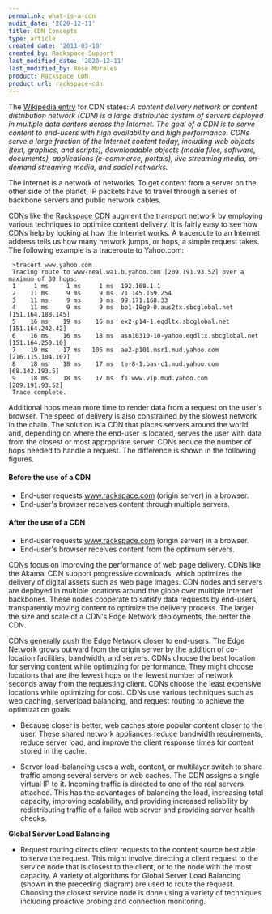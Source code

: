 ```yaml
---
permalink: what-is-a-cdn
audit_date: '2020-12-11'
title: CDN Concepts
type: article
created_date: '2011-03-10'
created_by: Rackspace Support
last_modified_date: '2020-12-11'
last_modified_by: Rose Morales
product: Rackspace CDN
product_url: rackspace-cdn
---
```


The [Wikipedia entry](https://en.wikipedia.org/wiki/Content_delivery_network)
for CDN states: *A content delivery network or content distribution network
(CDN) is a large distributed system of servers deployed in multiple data centers
across the Internet. The goal of a CDN is to serve content to end-users with
high availability and high performance. CDNs serve a large fraction of the
Internet content today, including web objects (text, graphics, and scripts),
downloadable objects (media files, software, documents), applications
(e-commerce, portals), live streaming media, on-demand streaming media, and
social networks.*

The Internet is a network of networks. To get content from a server on the other
side of the planet, IP packets have to travel through a series of backbone
servers and public network cables.

CDNs like the [Rackspace CDN](https://www.rackspace.com/cloud/cdn-content-delivery-network) augment the
transport network by employing various techniques to optimize content delivery.
It is fairly easy to see how CDNs help by looking at how the Internet works. A
traceroute to an Internet address tells us how many network jumps, or hops, a simple
request takes. The following example is a traceroute to Yahoo.com:

     >tracert www.yahoo.com
     Tracing route to www-real.wa1.b.yahoo.com [209.191.93.52] over a maximum of 30 hops:
     1     1 ms     1 ms     1 ms  192.168.1.1
     2    11 ms     9 ms     9 ms  71.145.159.254
     3    11 ms     9 ms     9 ms  99.171.168.33
     4    11 ms     9 ms     9 ms  bb1-10g0-0.aus2tx.sbcglobal.net [151.164.188.145]
     5    16 ms    19 ms    16 ms  ex2-p14-1.eqdltx.sbcglobal.net [151.164.242.42]
     6    16 ms    16 ms    18 ms  asn10310-10-yahoo.eqdltx.sbcglobal.net [151.164.250.10]
     7    19 ms    17 ms   106 ms  ae2-p101.msr1.mud.yahoo.com [216.115.104.107]
     8    18 ms    18 ms    17 ms  te-8-1.bas-c1.mud.yahoo.com [68.142.193.5]
     9    18 ms    18 ms    17 ms  f1.www.vip.mud.yahoo.com [209.191.93.52]
     Trace complete.

Additional hops mean more time to render data from a request on the user's
browser. The speed of delivery is also constrained by the slowest network in the
chain. The solution is a CDN that places servers around the world and, depending
on where the end-user is located, serves the user with data from the closest or
most appropriate server. CDNs reduce the number of hops needed to handle a
request. The difference is shown in the following figures.

#### Before the use of a CDN

- End-user requests www.rackspace.com (origin server) in a browser.
- End-user's browser receives content through multiple servers.

#### After the use of a CDN

- End-user requests www.rackspace.com (origin server) in a browser.
- End-user's browser receives content from the optimum servers.

CDNs focus on improving the performance of web page delivery. CDNs like the
Akamai CDN support progressive downloads, which optimizes the delivery of
digital assets such as web page images. CDN nodes and servers are deployed in
multiple locations around the globe over multiple Internet backbones. These
nodes cooperate to satisfy data requests by end-users, transparently moving
content to optimize the delivery process. The larger the size and scale of a
CDN's Edge Network deployments, the better the CDN.

CDNs generally push the Edge Network closer to end-users. The Edge Network grows
outward from the origin server by the addition of co-location facilities,
bandwidth, and servers. CDNs choose the best location for serving content while
optimizing for performance. They might choose locations that are the fewest hops
or the fewest number of network seconds away from the requesting client. CDNs
choose the least expensive locations while optimizing for cost. CDNs use various
techniques such as web caching, serverload balancing, and request routing to
achieve the optimization goals.

- Because closer is better, web caches store popular content closer to the user.
  These shared network appliances reduce bandwidth requirements, reduce server
  load, and improve the client response times for content stored in the cache.
  
- Server load-balancing uses a web, content, or multilayer switch to share
  traffic among several servers or web caches. The CDN assigns a single
  virtual IP to it. Incoming traffic is directed to one of the
  real servers attached. This has the advantages of balancing the load,
  increasing total capacity, improving scalability, and providing increased
  reliability by redistributing traffic of a failed web server and providing
  server health checks.

**Global Server Load Balancing**

- Request routing directs client requests to the content source best able to
  serve the request. This might involve directing a client request to the
  service node that is closest to the client, or to the node with the most
  capacity. A variety of algorithms for Global Server Load Balancing (shown in
  the preceding diagram) are used to route the request. Choosing the closest
  service node is done using a variety of techniques including proactive
  probing and connection monitoring.
